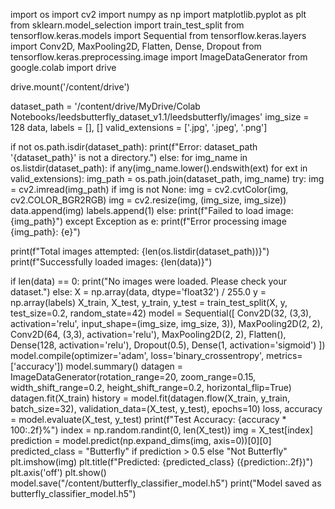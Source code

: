 import os
import cv2
import numpy as np
import matplotlib.pyplot as plt
from sklearn.model_selection import train_test_split
from tensorflow.keras.models import Sequential
from tensorflow.keras.layers import Conv2D, MaxPooling2D, Flatten, Dense, Dropout
from tensorflow.keras.preprocessing.image import ImageDataGenerator
from google.colab import drive

drive.mount('/content/drive')

dataset_path = '/content/drive/MyDrive/Colab Notebooks/leedsbutterfly_dataset_v1.1/leedsbutterfly/images'
img_size = 128
data, labels = [], []
valid_extensions = ['.jpg', '.jpeg', '.png']

if not os.path.isdir(dataset_path):
    print(f"Error: dataset_path '{dataset_path}' is not a directory.")
else:
    for img_name in os.listdir(dataset_path):
        if any(img_name.lower().endswith(ext) for ext in valid_extensions):
            img_path = os.path.join(dataset_path, img_name)
            try:
                img = cv2.imread(img_path)
                if img is not None:
                    img = cv2.cvtColor(img, cv2.COLOR_BGR2RGB)
                    img = cv2.resize(img, (img_size, img_size))
                    data.append(img)
                    labels.append(1)
                else:
                    print(f"Failed to load image: {img_path}")
            except Exception as e:
                print(f"Error processing image {img_path}: {e}")

print(f"Total images attempted: {len(os.listdir(dataset_path))}")
print(f"Successfully loaded images: {len(data)}")

if len(data) == 0:
    print("No images were loaded. Please check your dataset.")
else:
    X = np.array(data, dtype='float32') / 255.0
    y = np.array(labels)
    X_train, X_test, y_train, y_test = train_test_split(X, y, test_size=0.2, random_state=42)
    model = Sequential([
        Conv2D(32, (3,3), activation='relu', input_shape=(img_size, img_size, 3)),
        MaxPooling2D(2, 2),
        Conv2D(64, (3,3), activation='relu'),
        MaxPooling2D(2, 2),
        Flatten(),
        Dense(128, activation='relu'),
        Dropout(0.5),
        Dense(1, activation='sigmoid')
    ])
    model.compile(optimizer='adam', loss='binary_crossentropy', metrics=['accuracy'])
    model.summary()
    datagen = ImageDataGenerator(rotation_range=20, zoom_range=0.15,
                                 width_shift_range=0.2, height_shift_range=0.2,
                                 horizontal_flip=True)
    datagen.fit(X_train)
    history = model.fit(datagen.flow(X_train, y_train, batch_size=32),
                        validation_data=(X_test, y_test),
                        epochs=10)
    loss, accuracy = model.evaluate(X_test, y_test)
    print(f"Test Accuracy: {accuracy * 100:.2f}%")
    index = np.random.randint(0, len(X_test))
    img = X_test[index]
    prediction = model.predict(np.expand_dims(img, axis=0))[0][0]
    predicted_class = "Butterfly" if prediction > 0.5 else "Not Butterfly"
    plt.imshow(img)
    plt.title(f"Predicted: {predicted_class} ({prediction:.2f})")
    plt.axis('off')
    plt.show()
    model.save("/content/butterfly_classifier_model.h5")
    print("Model saved as butterfly_classifier_model.h5")
